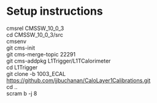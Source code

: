 # Setup instructions
cmsrel CMSSW_10_0_3  
cd CMSSW_10_0_3/src  
cmsenv  
git cms-init  
git cms-merge-topic 22291  
git cms-addpkg L1Trigger/L1TCalorimeter  
cd L1Trigger  
git clone -b 1003_ECAL https://github.com/jjbuchanan/CaloLayer1Calibrations.git  
cd ..  
scram b -j 8  
